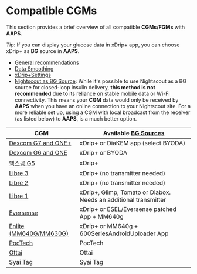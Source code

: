 # Compatible CGMs

This section provides a brief overview of all compatible **CGMs/FGMs** with **AAPS**.

*Tip*: If you can display your glucose data in xDrip+ app, you can choose xDrip+ as **BG** source in **AAPS**.

* [General recommendations](../CompatibleCgms/GeneralCGMRecommendation.md)
* [Data Smoothing](../CompatibleCgms/SmoothingBloodGlucoseData.md)
* [xDrip+Settings](../CompatibleCgms/xDrip.md)
* [Nightscout as BG Source](../CompatibleCgms/CgmNightscoutUpload.md): While it's possible to use Nightscout as a BG source for closed-loop insulin delivery, **this method is not recommended** due to its reliance on stable mobile data or Wi-Fi connectivity. This means your **CGM** data would only be received by **AAPS** when you have an online connection to your Nightscout site. For a more reliable set up, using a CGM with local broadcast from the receiver (as listed below) to **AAPS**, is a much better option.

| CGM                                                   | Available [BG Sources](../SettingUpAaps/ConfigBuilder.md#bg-source) |
| ----------------------------------------------------- | ------------------------------------------------------------------- |
| [Dexcom G7 and ONE+](../CompatibleCgms/DexcomG7.md)   | xDrip+ or DiaKEM app (select BYODA)                                 |
| [Dexcom G6 and ONE](../CompatibleCgms/DexcomG6.md)    | xDrip+ or BYODA                                                     |
| [덱스콤 G5](../CompatibleCgms/DexcomG5.md)               | xDrip+                                                              |
| [Libre 3](../CompatibleCgms/Libre3.md)                | xDrip+ (no transmitter needed)                                      |
| [Libre 2](../CompatibleCgms/Libre2.md)                | xDrip+ (no transmitter needed)                                      |
| [Libre 1](../CompatibleCgms/Libre1.md)                | xDrip+, Glimp, Tomato or Diabox. Needs an additional transmitter    |
| [Eversense](../CompatibleCgms/Eversense.md)           | xDrip+ or ESEL/Eversense patched App + MM640g                       |
| [Enlite (MM640G/MM630G)](../CompatibleCgms/MM640g.md) | xDrip+ or MM640g + 600SeriesAndroidUploader App                     |
| [PocTech](../CompatibleCgms/PocTech.md)               | PocTech                                                             |
| [Ottai](../CompatibleCgms/OttaiM8.md)                 | Ottai                                                               |
| [Syai Tag](../CompatibleCgms/SyaiTagX1.md)            | Syai Tag                                                            |
